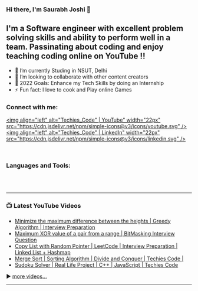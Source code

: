### Hi there, I'm Saurabh Joshi 👋 

## I'm a Software engineer with excellent problem solving skills and ability to perform well in a team. Passinating about coding and enjoy teaching coding online on YouTube !!

- 🌱 I’m currently Studing in NSUT, Delhi
- 👯 I’m looking to collaborate with other content creators
- 🥅 2022 Goals: Enhance my Tech Skills by doing an Internship
- ⚡ Fun fact: I love to cook and Play online Games

### Connect with me:

[<img align="left" alt="Techies_Code" | YouTube" width="22px" src="https://cdn.jsdelivr.net/npm/simple-icons@v3/icons/youtube.svg" />][youtube]
[<img align="left" alt="Techies_Code" | LinkedIn" width="22px" src="https://cdn.jsdelivr.net/npm/simple-icons@v3/icons/linkedin.svg" />][linkedin]

<br />

### Languages and Tools:

<br />
<br />

---

### 📺 Latest YouTube Videos

<!-- YOUTUBE:START -->
- [Minimize the maximum difference between the heights | Greedy Algorithm | Interview Preparation](https://www.youtube.com/watch?v=ZScoWGnvcv0)
- [Maximum XOR value of a pair from a range | BitMasking Interview Question](https://www.youtube.com/watch?v=wFuMDWF3ewc)
- [Copy List with Random Pointer | LeetCode | Interview Preparation | Linked List + Hashmap](https://www.youtube.com/watch?v=3mh-nmwmr9w)
- [Merge Sort | Sorting Algorithm | Divide and Conquer | Techies Code |](https://www.youtube.com/watch?v=qjwTqLxmCpQ)
- [Sudoku Solver | Real Life Project | C++ | JavaScript | Techies Code](https://www.youtube.com/watch?v=7_ac_kHvCoQ)
<!-- YOUTUBE:END -->

▶️ [more videos...](https://youtube.com/c/techiesCode)

---
[youtube]: https://youtube.com/c/techiesCode
[linkedin]: https://www.linkedin.com/in/saurabh-joshi-835098180/
